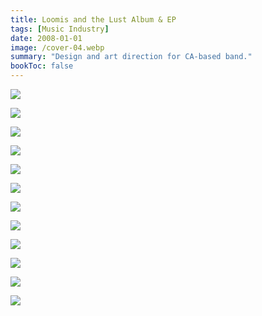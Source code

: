 ```yaml
---
title: Loomis and the Lust Album & EP
tags: [Music Industry]
date: 2008-01-01
image: /cover-04.webp
summary: "Design and art direction for CA-based band."
bookToc: false
---
```



![](/2009-04-17-1206-loomis-inside.webp)

![](/disc-color.webp)

![](/2009-04-17-1206-loomis-outside-02.webp)

![](/2009-04-17-1206-loomis-outside-01.webp)

![](/loomis-inside.webp)

![](/loomis-disc.webp)

![](/Picture_1.webp)

![](/loomis-outside.webp)

![](/Picture_2.webp)

![](/cover-01.webp)

![](/cover-02.webp)

![](/cover-03.webp)